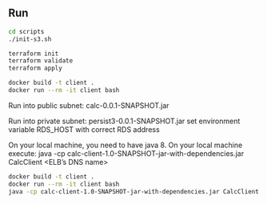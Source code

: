 ## Run

```bash
cd scripts
./init-s3.sh

terraform init
terraform validate
terraform apply

docker build -t client .
docker run --rm -it client bash
```

Run into public subnet:
calc-0.0.1-SNAPSHOT.jar

Run into private subnet:
persist3-0.0.1-SNAPSHOT.jar
set environment variable RDS_HOST with correct RDS address

On your local machine, you need to have java 8.
On your local machine execute:
java -cp calc-client-1.0-SNAPSHOT-jar-with-dependencies.jar CalcClient <ELB’s DNS name>
```bash
docker build -t client .
docker run --rm -it client bash
java -cp calc-client-1.0-SNAPSHOT-jar-with-dependencies.jar CalcClient <ELB’s DNS name>
```
